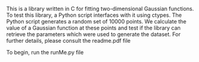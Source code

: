 This is a library written in C for fitting two-dimensional Gaussian functions. To test this library, a Python script interfaces with it using ctypes. The Python script generates a random set of 10000 points. We calculate the value of a Gaussian function at these points and test if the library can retrieve the parameters which were used to generate the dataset. For further details, please consult the readme.pdf file

To begin, run the runMe.py file 
